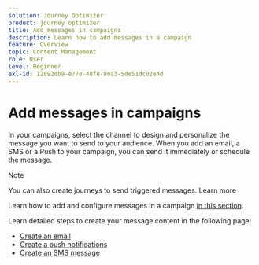 ```yaml
---
solution: Journey Optimizer
product: journey optimizer
title: Add messages in campaigns
description: Learn how to add messages in a campaign
feature: Overview
topic: Content Management
role: User
level: Beginner
exl-id: 12892db9-e778-48fe-90a3-5de51dc02e4d
---
```

# Add messages in campaigns

In your campaigns, select the channel to design and personalize the message you want to send to your audience. When you add an email, a SMS or a Push to your campaign, you can send it immediately or schedule the message.

>[!NOTE]
>You can also create journeys to send triggered messages. Learn more 

Learn how to add and configure messages in a campaign [in this section](../campaigns/create-campaign.md).

Learn detailed steps to create your message content in the following page:

* [Create an email](create-email.md)
* [Create a push notifications](../push/create-push.md)
* [Create an SMS message](../sms/create-sms.md)
